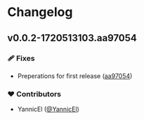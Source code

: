 # Changelog


## v0.0.2-1720513103.aa97054


### 🩹 Fixes

- Preperations for first release ([aa97054](https://github.com/YannicEl/typed-api/commit/aa97054))

### ❤️ Contributors

- YannicEl ([@YannicEl](http://github.com/YannicEl))

